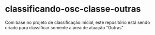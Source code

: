 # classificando-osc-classe-outras
Com base no projeto de classificação inicial, este repositório está sendo criado para classificar somente a área de atuação "Outras"
